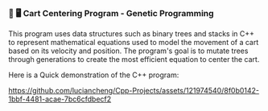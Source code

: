 ### 🧬 🖥 Cart Centering Program - Genetic Programming

This program uses data structures such as binary trees and stacks in C++ to represent mathematical equations used to model the movement of a cart based on its velocity and position. The program's goal is to mutate trees through generations to create the most efficient equation to center the cart.

Here is a Quick demonstration of the C++ program:

https://github.com/luciancheng/Cpp-Projects/assets/121974540/8f0b0142-1bbf-4481-acae-7bc6cfdbecf2


